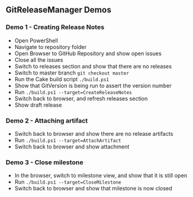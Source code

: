 ## GitReleaseManager Demos

### Demo 1 - Creating Release Notes

* Open PowerShell
* Navigate to repository folder
* Open Browser to GitHub Repository and show open issues
* Close all the issues
* Switch to releases section and show that there are no releases
* Switch to master branch `git checkout master`
* Run the Cake build script `./build.ps1`
* Show that GitVersion is being run to assert the version number
* Run `./build.ps1 --target=CreateReleaseNotes`
* Switch back to browser, and refresh releases section
* Show draft release

### Demo 2 - Attaching artifact

* Switch back to browser and show there are no release artifacts
* Run `./build.ps1 --target=AttachArtifact`
* Switch back to browser and show attachment

### Demo 3 - Close milestone

* In the browser, switch to milestone view, and show that it is still open
* Run `./build.ps1 --target=CloseMilestone`
* Switch back to browser and show that milestone is now closed